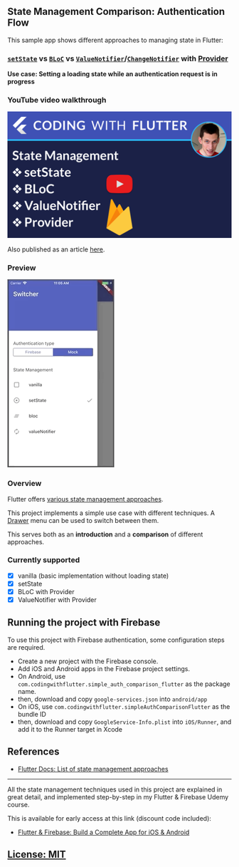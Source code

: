 ## State Management Comparison: Authentication Flow

This sample app shows different approaches to managing state in Flutter:

### [`setState`](https://flutter.dev/docs/development/data-and-backend/state-mgmt/options#setstate) vs [`BLoC`](https://flutter.dev/docs/development/data-and-backend/state-mgmt/options#bloc--rx) vs [`ValueNotifier`](https://api.flutter.dev/flutter/foundation/ValueNotifier-class.html)/[`ChangeNotifier`](https://api.flutter.dev/flutter/foundation/ChangeNotifier-class.html) with [Provider](https://pub.dev/packages/provider)

**Use case: Setting a loading state while an authentication request is in progress**

### YouTube video walkthrough

[![Flutter State Management: setState, BLoC, ValueNotifier, Provider](media/state-management-comparison-youtube-banner.png)](https://youtu.be/7eaV9gSnaXw)

Also published as an article [here](https://medium.com/coding-with-flutter/flutter-state-management-setstate-bloc-valuenotifier-provider-2c11022d871b).

### Preview

![](media/preview.gif)

### Overview

Flutter offers [various state management approaches](https://flutter.dev/docs/development/data-and-backend/state-mgmt/options#bloc--rx).

This project implements a simple use case with different techniques. A [Drawer](https://api.flutter.dev/flutter/material/Drawer-class.html) menu can be used to switch between them.

This serves both as an **introduction** and a **comparison** of different approaches.

### Currently supported

- [x] vanilla (basic implementation without loading state)
- [x] setState
- [x] BLoC with Provider
- [x] ValueNotifier with Provider

<!--
### YouTube video walk-through

[![Flutter State Management: setState, BLoC, ValueNotifier, ChangeNotifier + Provider](media/firebase-auth-banner-youtube.png)](https://youtu.be/TODO)
-->

## Running the project with Firebase

To use this project with Firebase authentication, some configuration steps are required.

- Create a new project with the Firebase console.
- Add iOS and Android apps in the Firebase project settings.
- On Android, use `com.codingwithflutter.simple_auth_comparison_flutter` as the package name.
- then, download and copy `google-services.json` into `android/app`
- On iOS, use `com.codingwithflutter.simpleAuthComparisonFlutter` as the bundle ID
- then, download and copy `GoogleService-Info.plist` into `iOS/Runner`, and add it to the Runner target in Xcode

## References

- [Flutter Docs: List of state management approaches](https://flutter.dev/docs/development/data-and-backend/state-mgmt/options)

----

All the state management techniques used in this project are explained in great detail, and implemented step-by-step in my Flutter & Firebase Udemy course.

This is available for early access at this link (discount code included):

- [Flutter & Firebase: Build a Complete App for iOS & Android](https://www.udemy.com/flutter-firebase-build-a-complete-app-for-ios-android/?couponCode=DART15&password=codingwithflutter)

## [License: MIT](LICENSE.md)
